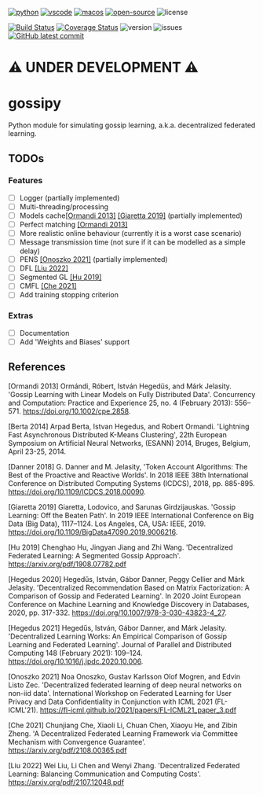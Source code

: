 [travis-img]: https://img.shields.io/travis/com/makgyver/gossipy?style=for-the-badge
[travis-url]: https://app.travis-ci.com/github/makgyver/gossipy

[language]: https://img.shields.io/github/languages/top/makgyver/gossipy?style=for-the-badge
[issues]: https://img.shields.io/github/issues/makgyver/gossipy?style=for-the-badge
[license]: https://img.shields.io/badge/mit-blue?style=for-the-badge&logo=opensourceinitiative&color=8a1c06&logoColor=white
[version]: https://img.shields.io/badge/python-3.7|3.8|3.9-blue?style=for-the-badge

[![python](https://img.shields.io/badge/PYTHON-blue?style=for-the-badge&logo=python&logoColor=yellow)](https://www.python.org/)
[![vscode](https://img.shields.io/badge/VSCODE-white?style=for-the-badge&logo=visualstudiocode&logoColor=blue)](https://code.visualstudio.com/)
[![macos](https://img.shields.io/badge/macOS-grey?style=for-the-badge&logo=apple)](https://code.visualstudio.com/)
[![open-source](https://img.shields.io/badge/open%20source-blue?style=for-the-badge&logo=github&color=123456)](https://github.com/makgyver/gossipy/)
![license]

[![Build Status][travis-img]][travis-url]
[![Coverage Status](https://img.shields.io/coveralls/makgyver/gossipy?style=for-the-badge)](https://coveralls.io/github/makgyver/gossipy?branch=main)
![version] ![issues]
[![GitHub latest commit](https://img.shields.io/github/last-commit/makgyver/gossipy?style=for-the-badge)](https://github.com/makgyver/gossipy/commit/)


# :warning: UNDER DEVELOPMENT :warning:

# gossipy 
Python module for simulating gossip learning, a.k.a. decentralized federated learning.

## TODOs

### Features

- [ ] Logger (partially implemented)
- [ ] Multi-threading/processing
- [ ] Models cache[[Ormandi 2013]](#1) [[Giaretta 2019]](#4) (partially implemented)
- [ ] Perfect matching [[Ormandi 2013]](#1)
- [ ] More realistic online behaviour (currently it is a worst case scenario)
- [ ] Message transmission time (not sure if it can be modelled as a simple delay)
- [ ] PENS [[Onoszko 2021]](#8) (partially implemented)
- [ ] DFL [[Liu 2022]](#10)
- [ ] Segmented GL [[Hu 2019]](#5)
- [ ] CMFL [[Che 2021]](#9)
- [ ] Add training stopping criterion

### Extras

- [ ] Documentation
- [ ] Add 'Weights and Biases' support

## References
<a id="1">[Ormandi 2013]</a>
Ormándi, Róbert, István Hegedüs, and Márk Jelasity. 'Gossip Learning with Linear Models on Fully Distributed Data'. Concurrency and Computation: Practice and Experience 25, no. 4 (February 2013): 556–571. https://doi.org/10.1002/cpe.2858.

<a id="2">[Berta 2014]</a>
Arpad Berta, Istvan Hegedus, and Robert Ormandi. 'Lightning Fast Asynchronous Distributed K-Means Clustering', 22th European Symposium on Artificial Neural Networks, (ESANN) 2014, Bruges, Belgium, April 23-25, 2014.

<a id="3">[Danner 2018]</a>
G. Danner and M. Jelasity, 'Token Account Algorithms: The Best of the Proactive and Reactive Worlds'. In 2018 IEEE 38th International Conference on Distributed Computing Systems (ICDCS), 2018, pp. 885-895. https://doi.org/10.1109/ICDCS.2018.00090.

<a id="4">[Giaretta 2019]</a>
Giaretta, Lodovico, and Sarunas Girdzijauskas. 'Gossip Learning: Off the Beaten Path'. In 2019 IEEE International Conference on Big Data (Big Data), 1117–1124. Los Angeles, CA, USA: IEEE, 2019. https://doi.org/10.1109/BigData47090.2019.9006216.

<a id="5">[Hu 2019]</a> Chenghao Hu, Jingyan Jiang and Zhi Wang. 'Decentralized Federated Learning: A Segmented Gossip Approach'. https://arxiv.org/pdf/1908.07782.pdf

<a id="6">[Hegedus 2020]</a>
Hegedűs, István, Gábor Danner, Peggy Cellier and Márk Jelasity. 'Decentralized Recommendation Based on Matrix Factorization: A Comparison of Gossip and Federated Learning'. In 2020 Joint European Conference on Machine Learning and Knowledge Discovery in Databases, 2020, pp. 317-332. https://doi.org/10.1007/978-3-030-43823-4_27.

<a id="7">[Hegedus 2021]</a>
Hegedűs, István, Gábor Danner, and Márk Jelasity. 'Decentralized Learning Works: An Empirical Comparison of Gossip Learning and Federated Learning'. Journal of Parallel and Distributed Computing 148 (February 2021): 109–124. https://doi.org/10.1016/j.jpdc.2020.10.006.

<a id="8">[Onoszko 2021]</a>
Noa Onoszko, Gustav Karlsson Olof Mogren, and Edvin Listo Zec. 'Decentralized federated learning of deep neural networks on non-iid data'. International Workshop on Federated Learning for User Privacy and Data Confidentiality in Conjunction with ICML 2021 (FL-ICML'21). https://fl-icml.github.io/2021/papers/FL-ICML21_paper_3.pdf

<a id="9">[Che 2021]</a>
Chunjiang Che, Xiaoli Li, Chuan Chen, Xiaoyu He, and Zibin Zheng. 'A Decentralized Federated Learning Framework via Committee Mechanism with Convergence Guarantee'. https://arxiv.org/pdf/2108.00365.pdf

<a id="10">[Liu 2022]</a>
Wei Liu, Li Chen and Wenyi Zhang. 'Decentralized Federated Learning: Balancing Communication and Computing Costs'. https://arxiv.org/pdf/2107.12048.pdf
